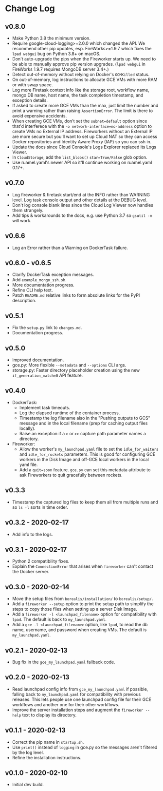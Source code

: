 # Change Log

## v0.8.0
* Make Python 3.8 the minimum version.
* Require google-cloud-logging>=2.0.0 which changed the API. We recommend other pip updates, esp. FireWorks>=1.9.7 which fixes the `lpad webgui` bug on Python 3.8+ on macOS.
* Don't auto-upgrade the pips when the Fireworker starts up. We need to be able to manually approve pip version upgrades. (`lpad webgui` in FireWorks 1.9.7 requires MongoDB server 3.4+.)
* Detect out-of-memory without relying on Docker's `OOMKilled` status.
* On out-of-memory, log instructions to allocate GCE VMs with more RAM or with swap space.
* Log more Firetask context info like the storage root, workflow name, mongo DB name, host name, the task completion timestamp, and exception details.
* If asked to create more GCE VMs than the max, just limit the number and print a warning rather than raising `AssertionError`. The limit is there to avoid expensive accidents.
* When creating GCE VMs, don't set the `subnet=default` option since that'd interferece with the `-o network-interface=no-address` option to create VMs no External IP address.
  Fireworkers without an External IP are more secure but you'll want to set up Cloud NAT so they can access Docker repositories and Identity Aware Proxy (IAP) so you can ssh in.
* Update the docs since Cloud Console's Logs Explorer replaced its Logs Viewer.
* In `CloudStorage`, add the `list_blobs()` `star=True/False` glob option.
* Use ruamel.yaml's newer API so it'll continue working on ruamel.yaml 0.17+.

## v0.7.0
* Log fireworker & firetask start/end at the INFO rather than WARNING level.
Log task console output and other details at the DEBUG level.
* Don't log console blank lines since the Cloud Log Viewer now handles them strangely.
* Add tips & workarounds to the docs, e.g. use Python 3.7 so `gsutil -m` will work.

## v0.6.6
* Log an Error rather than a Warning on DockerTask failure.

## v0.6.0 - v0.6.5
* Clarify DockerTask exception messages.
* Add `example_mongo_ssh.sh`.
* More documentation progress.
* Refine CLI help text.
* Patch `README.md` relative links to form absolute links for the PyPI description.

## v0.5.1
* Fix the `setup.py` link to `changes.md`.
* Documentation progress.

## v0.5.0
* Improved documentation.
* gce.py: More flexible `--metadata` and `--options` CLI args.
* storage.py: Faster directory placeholder creation using the new `if_generation_match=0` API feature.

## v0.4.0
* DockerTask:
  * Implement task timeouts.
  * Log the elapsed runtime of the container process.
  * Timestamp the log filename also in the "Pushing outputs to GCS" message and in the local filename (prep for caching output files locally).
  * Raise an exception if a `>` or `>>` capture path parameter names a directory.
* Fireworker:
  * Allow the worker's `my_launchpad.yaml` file to set the `idle_for_waiters` and `idle_for_rockets` parameters. This is good for configuring GCE workers in the Disk Image and off-GCE local workers in the local yaml file.
  * Add a `quit=soon` feature. `gce.py` can set this metadata attribute to ask Fireworkers to quit gracefully between rockets.

## v0.3.3
* Timestamp the captured log files to keep them all from multiple runs and so `ls -l` sorts in time order.

## v0.3.2 - 2020-02-17
* Add info to the logs.

## v0.3.1 - 2020-02-17
* Python 2 compatibility fixes.
* Explain the `ConnectionError` that arises when `fireworker` can't contact the Docker server.

## v0.3.0 - 2020-02-14
* Move the setup files from `borealis/installation/` to `borealis/setup/`.
* Add a `fireworker --setup` option to print the setup path to simplify the
  steps to copy those files when setting up a server Disk Image.
* Add a `fireworker -l <launchpad_filename>` option for compatibility with
 `lpad`. The default is back to `my_launchpad.yaml`.
* Add a `gce -l <launchpad_filename>` option, like `lpad`, to read the db name,
  username, and password when creating VMs. The default is `my_launchpad.yaml`.

## v0.2.1 - 2020-02-13
* Bug fix in the `gce_my_launchpad.yaml` fallback code.

## v0.2.0 - 2020-02-13
* Read launchpad config info from `gce_my_launchpad.yaml` if possible, falling
  back to `my_launchpad.yaml` for compatibility with previous releases. This
  lets people use one launchpad config file for their GCE workflows and another
  one for their other workflows.
* Improve the server installation steps and augment the `fireworker --help` text
  to display its directory.

## v0.1.1 - 2020-02-13
* Correct the pip name in `startup.sh`.
* Use `print()` instead of `logging` in gce.py so the messages aren't filtered by the log level.
* Refine the installation instructions.

## v0.1.0 - 2020-02-10
* Initial dev build.
